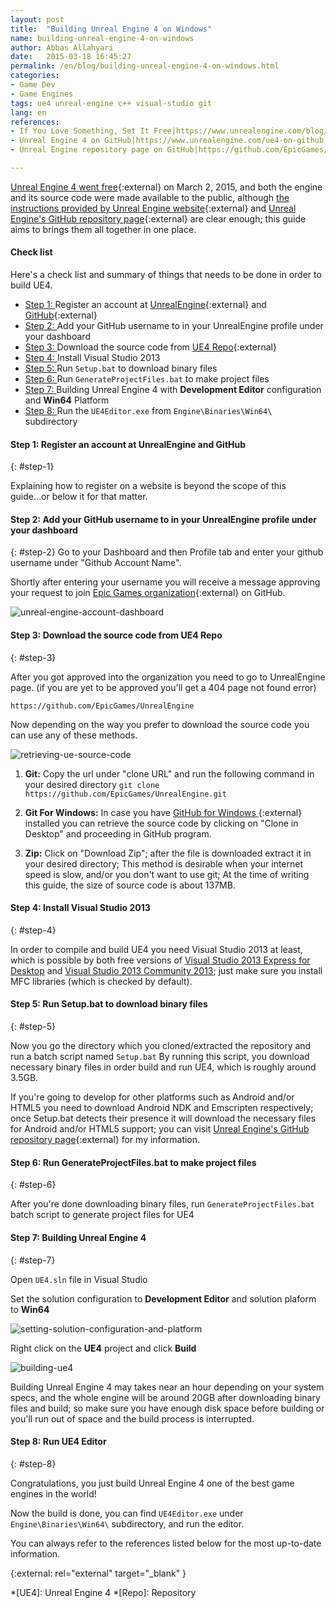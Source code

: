 ```yaml
---
layout: post
title:  "Building Unreal Engine 4 on Windows"
name: building-unreal-engine-4-on-windows
author: Abbas Allahyari
date:   2015-03-18 16:45:27
permalink: /en/blog/building-unreal-engine-4-on-windows.html
categories:
- Game Dev
- Game Engines
tags: ue4 unreal-engine c++ visual-studio git
lang: en
references:
- If You Love Something, Set It Free|https://www.unrealengine.com/blog/ue4-is-free
- Unreal Engine 4 on GitHub|https://www.unrealengine.com/ue4-on-github
- Unreal Engine repository page on GitHub|https://github.com/EpicGames/UnrealEngine

---
```




[Unreal Engine 4 went free][ue4-is-free]{:external} on March 2, 2015, and both the engine and its source code were made available to the public, although [the instructions provided by Unreal Engine website][ue4-on-github]{:external} and [Unreal Engine's GitHub repository page][ue4-github-repo]{:external} are clear enough; this guide aims to brings them all together in one place.

#### Check list ####

Here's a check list and summary of things that needs to be done in order to build UE4.

* [Step 1: ](#step-1) Register an account at [UnrealEngine]{:external} and [GitHub]{:external}
* [Step 2: ](#step-2) Add your GitHub username to in your UnrealEngine profile under your dashboard
* [Step 3: ](#step-3) Download the source code from [UE4 Repo][ue4-github-repo]{:external}
* [Step 4: ](#step-4) Install Visual Studio 2013
* [Step 5: ](#step-5) Run `Setup.bat` to download binary files
* [Step 6: ](#step-6) Run `GenerateProjectFiles.bat` to make project files
* [Step 7: ](#step-7) Building Unreal Engine 4 with **Development Editor** configuration and **Win64** Platform
* [Step 8: ](#step-8) Run the `UE4Editor.exe` from `Engine\Binaries\Win64\` subdirectory

#### Step 1: Register an account at UnrealEngine and GitHub ####
{: #step-1}

Explaining how to register on a website is beyond the scope of this guide...or below it for that matter.

#### Step 2: Add your GitHub username to in your UnrealEngine profile under your dashboard ####
{: #step-2}
Go to your Dashboard and then Profile tab and enter your github username under "Github Account Name".

Shortly after entering your username you will receive a message approving your request to join [Epic Games organization][EpicGamesOrg]{:external} on GitHub.

![unreal-engine-account-dashboard]

#### Step 3: Download the source code from UE4 Repo ####
{: #step-3}

After you got approved into the organization you need to go to UnrealEngine page. (if you are yet to be approved you'll get a 404 page not found error)

`https://github.com/EpicGames/UnrealEngine`

Now depending on the way you prefer to download the source code you can use any of these methods.

![retrieving-ue-source-code]

1. **Git:** Copy the url under "clone URL" and run the following command in your desired directory
    `git clone https://github.com/EpicGames/UnrealEngine.git`

2. **Git For Windows:** In case you have [GitHub for Windows ][GitHubForWindows]{:external} installed you can retrieve the source code by clicking on "Clone in Desktop" and proceeding in GitHub program.

3. **Zip:** Click on "Download Zip"; after the file is downloaded extract it in your desired directory; This method is desirable when your internet speed is slow, and/or you don't want to use git; At the time of writing this guide, the size of source code is about 137MB.

#### Step 4: Install Visual Studio 2013 ####
{: #step-4}

In order to compile and build UE4 you need Visual Studio 2013 at least, which is possible by both free versions of [Visual Studio 2013 Express for Desktop][VSED2013] and [Visual Studio 2013 Community 2013][VSC2013]; just make sure you install MFC libraries (which is checked by default).

#### Step 5: Run Setup.bat to download binary files ####
{: #step-5}

Now you go the directory which you cloned/extracted the repository and run a batch script named `Setup.bat`
By running this script, you download necessary binary files in order build and run UE4, which is roughly around 3.5GB.

If you're going to develop for other platforms such as Android and/or HTML5 you need to download Android NDK and Emscripten respectively; once Setup.bat detects their presence it will download the necessary files for Android and/or HTML5 support; you can visit [Unreal Engine's GitHub repository page][ue4-github-repo]{:external} for my information.

#### Step 6: Run GenerateProjectFiles.bat to make project files ####
{: #step-6}

After you're done downloading binary files, run `GenerateProjectFiles.bat` batch script to generate project files for UE4

#### Step 7: Building Unreal Engine 4 ####
{: #step-7}

Open `UE4.sln` file in Visual Studio

Set the solution configuration to **Development Editor** and solution plaform to **Win64**

![setting-solution-configuration-and-platform]

Right click on the **UE4** project and click **Build**

![building-ue4]

Building Unreal Engine 4 may takes near an hour depending on your system specs, and the whole engine will be around 20GB after downloading binary files and build; so make sure you have enough disk space before building or you'll run out of space and the build process is interrupted.

#### Step 8: Run UE4 Editor ####
{: #step-8}

Congratulations, you just build Unreal Engine 4 one of the best game engines in the world!

Now the build is done, you can find `UE4Editor.exe` under `Engine\Binaries\Win64\` subdirectory, and run the editor.

You can always refer to the references listed below for the most up-to-date information.

{:external: rel="external" target="_blank" }

[UnrealEngine]: https://www.unrealengine.com "UnrealEngine"
[GitHub]: https://www.github.com "GitHub"
[ue4-is-free]: https://www.unrealengine.com/blog/ue4-is-free "If You Love Something, Set It Free"
[ue4-on-github]: https://www.unrealengine.com/ue4-on-github "Unreal Engine 4 on GitHub"
[ue4-github-repo]: https://github.com/EpicGames/UnrealEngine "Unreal Engine 4 repository on GitHub"
[GitHubForWindows]: https://windows.github.com/ "GitHub for Windows"
[VSC2013]: https://www.visualstudio.com/products/visual-studio-community-vs "Visual Studio Community 2013"
[VSED2013]: https://www.visualstudio.com/en-us/products/visual-studio-express-vs.aspx "Visual Studio Express 2013 for Desktop"

[EpicGamesOrg]: https://github.com/EpicGames "Epic Games Organization"


[unreal-engine-account-dashboard]: http://res.cloudinary.com/hybrid-syntax/image/upload/v1426688828/hybridsyntax.com/building-unreal-engine-4-on-windows-01.jpg "Unreal Engine account dashboard"
[retrieving-ue-source-code]: http://res.cloudinary.com/hybrid-syntax/image/upload/v1426688829/hybridsyntax.com/building-unreal-engine-4-on-windows-02.jpg "Downloading UE4 source code"
[setting-solution-configuration-and-platform]: http://res.cloudinary.com/hybrid-syntax/image/upload/v1426688830/hybridsyntax.com/building-unreal-engine-4-on-windows-03.jpg "Setting solution configuration and platform"
[building-ue4]: http://res.cloudinary.com/hybrid-syntax/image/upload/v1426688835/hybridsyntax.com/building-unreal-engine-4-on-windows-04.jpg "Building Unreal Engine 4"


*[UE4]: Unreal Engine 4
*[Repo]: Repository
